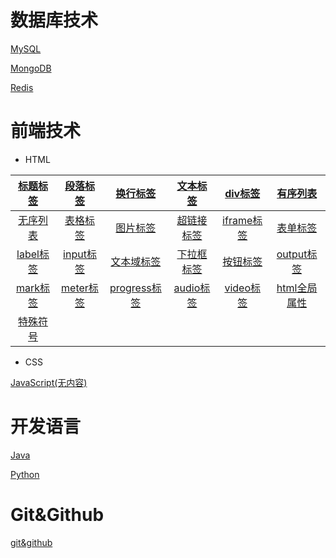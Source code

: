 

# 数据库技术

[MySQL](database/mysql/)

[MongoDB](database/MongoDB/)

[Redis](/Redis/)

# 前端技术

- HTML

|  [标题标签](/Front_end/HTML/标题标签.md)  |  [段落标签](/Front_end/HTML/段落标签.md)  |     [换行标签](/Front_end/HTML/换行标签.md)     |   [文本标签](/Front_end/HTML/文本标签.md)   |    [div标签](/Front_end/HTML/div标签.md)    |     [有序列表](/Front_end/HTML/有序列表.md)     |
| :---------------------------------------: | :---------------------------------------: | :---------------------------------------------: | :-----------------------------------------: | :-----------------------------------------: | :---------------------------------------------: |
|  [无序列表](/Front_end/HTML/无序列表.md)  |  [表格标签](/Front_end/HTML/表格标签.md)  |     [图片标签](/Front_end/HTML/图片标签.md)     | [超链接标签](/Front_end/HTML/超链接标签.md) | [iframe标签](/Front_end/HTML/iframe标签.md) |     [表单标签](/Front_end/HTML/表单标签.md)     |
| [label标签](/Front_end/HTML/label标签.md) | [input标签](/Front_end/HTML/input标签.md) |   [文本域标签](/Front_end/HTML/文本域标签.md)   | [下拉框标签](/Front_end/HTML/下拉框标签.md) |   [按钮标签](/Front_end/HTML/按钮标签.md)   |   [output标签](/Front_end/HTML/output标签.md)   |
|  [mark标签](/Front_end/HTML/mark标签.md)  | [meter标签](/Front_end/HTML/meter标签.md) | [progress标签](/Front_end/HTML/progress标签.md) |  [audio标签](/Front_end/HTML/audio标签.md)  |  [video标签](/Front_end/HTML/video标签.md)  | [html全局属性](/Front_end/HTML/html全局属性.md) |
|  [特殊符号](/Front_end/HTML/特殊符号.md)  |                                           |                                                 |                                             |                                             |                                                 |

- CSS



[JavaScript(无内容)]()

# 开发语言

[Java](java/)

[Python](python/)

# Git&Github

[git&github](git&github/)

